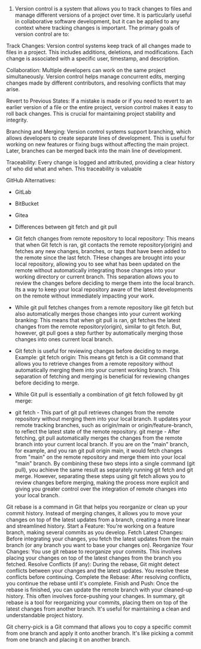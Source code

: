 1. Version control is a system that allows you to track changes to files and manage different versions of a project over time. It is particularly useful in collaborative software development, but it can be applied to any context where tracking changes is important. The primary goals of version control are to:

Track Changes: Version control systems keep track of all changes made to files in a project. This includes additions, deletions, and modifications. Each change is associated with a specific user, timestamp, and description.

Collaboration: Multiple developers can work on the same project simultaneously. Version control helps manage concurrent edits, merging changes made by different contributors, and resolving conflicts that may arise.

Revert to Previous States: If a mistake is made or if you need to revert to an earlier version of a file or the entire project, version control makes it easy to roll back changes. This is crucial for maintaining project stability and integrity.

Branching and Merging: Version control systems support branching, which allows developers to create separate lines of development. This is useful for working on new features or fixing bugs without affecting the main project. Later, branches can be merged back into the main line of development.

Traceability: Every change is logged and attributed, providing a clear history of who did what and when. This traceability is valuable 

GitHub Alternatives:
- GitLab
- BitBucket
- Gitea

- Differences between git fetch and git pull
- Git fetch changes from remote repository to local repository: This means that when Git fetch is ran, git contacts the remote repository(origin) and fetches any new changes, branches, or tags that have been added to the remote since the last fetch. THese changes are brought into your local repository, allowing you to see what has been updated on the remote without automatically integrating those changes into your working directory or current branch. This separation allows you to review the changes before deciding to merge them into the local branch. Its a way to keep your local repository aware of the latest developments on the remote without immediately impacting your work.
- While git pull fetches changes from a remote repository like git fetch but also automatically merges those changes into your current working branking: This means that when git pull is ran, git fetches the latest changes from the remote repository(origin), similar to git fetch. But, however, git pull goes a step further by automatically merging those changes into ones current local branch.

- Git fetch is useful for reviewing changes before deciding to merge. Example: git fetch origin: This means git fetch is a Git command that allows you to retrieve changes from a remote repository without automatically merging them into your current working branch. This separation of fetching and merging is beneficial for reviewing changes before deciding to merge.
- While Git pull is essentially a combination of git fetch followed by git merge:
- git fetch - This part of git pull retrieves changes from the remote repository without merging them into your local branch.
It updates your remote tracking branches, such as origin/main or origin/feature-branch, to reflect the latest state of the remote repository.
git merge - After fetching, git pull automatically merges the changes from the remote branch into your current local branch.
If you are on the "main" branch, for example, and you ran git pull origin main, it would fetch changes from "main" on the remote repository and merge them into your local "main" branch.
By combining these two steps into a single command (git pull), you achieve the same result as separately running git fetch and git merge. However, separating these steps using git fetch allows you to review changes before merging, making the process more explicit and giving you greater control over the integration of remote changes into your local branch.

Git rebase is a command in Git that helps you reorganize or clean up your commit history. Instead of merging changes, it allows you to move your changes on top of the latest updates from a branch, creating a more linear and streamlined history.
Start a Feature: You're working on a feature branch, making several commits as you develop.
Fetch Latest Changes: Before integrating your changes, you fetch the latest updates from the main branch (or any branch you want to base your changes on).
Reorganize Your Changes: You use git rebase to reorganize your commits. This involves placing your changes on top of the latest changes from the branch you fetched.
Resolve Conflicts (if any): During the rebase, Git might detect conflicts between your changes and the latest updates. You resolve these conflicts before continuing.
Complete the Rebase: After resolving conflicts, you continue the rebase until it's complete.
Finish and Push: Once the rebase is finished, you can update the remote branch with your cleaned-up history. This often involves force-pushing your changes.
In summary, git rebase is a tool for reorganizing your commits, placing them on top of the latest changes from another branch. It's useful for maintaining a clean and understandable project history.

Git cherry-pick is a Git command that allows you to copy a specific commit from one branch and apply it onto another branch. It's like picking a commit from one branch and placing it on another branch.
